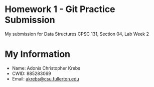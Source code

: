 # Homework 1 - Git Practice Submission

My submission for Data Structures CPSC 131, Section 04, Lab Week 2

# My Information

* Name: Adonis Christopher Krebs
* CWID: 885283069
* Email: akrebs@csu.fullerton.edu
